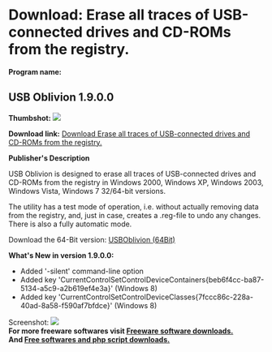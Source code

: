 # Download: Erase all traces of USB-connected drives and CD-ROMs from the registry.

**Program name:**

## USB Oblivion 1.9.0.0

  
**Thumbshot:** ![](http://www.freewarefiles.com/screenshot/usboblivion_md.jpg)   
  
**Download link:** [Download Erase all traces of USB-connected drives and CD-ROMs from the registry.](http://freesoftwares.boysofts.com/USB-Oblivion_program_76181.html)  
  


**Publisher's Description**  
  


USB Oblivion is designed to erase all traces of USB-connected drives and CD-ROMs from the registry in Windows 2000, Windows XP, Windows 2003, Windows Vista, Windows 7 32/64-bit versions. 

The utility has a test mode of operation, i.e. without actually removing data from the registry, and, just in case, creates a .reg-file to undo any changes. There is also a fully automatic mode. 

Download the 64-Bit version: [USBOblivion (64Bit)](%C2%B4http://usboblivion.googlecode.com/files/usboblivion64-1.9.0.0.zip%C2%B4)

**What's New in version 1.9.0.0:**

  * Added '-silent' command-line option 
  * Added key 'CurrentControlSetControlDeviceContainers{beb6f4cc-ba87-5134-a5c9-a2b619ef4e3a}' (Windows 8) 
  * Added key 'CurrentControlSetControlDeviceClasses{7fccc86c-228a-40ad-8a58-f590af7bfdce}' (Windows 8) 

  
  
Screenshot: ![](http://www.freewarefiles.com/screenshot/usboblivion.jpg)   
**For more freeware softwares visit [Freeware software downloads.](http://freesoftwares.boysofts.com/)**   
**And [Free softwares and php script downloads.](http://www.boysofts.com/)**

